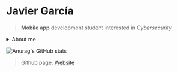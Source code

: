# Javier García

> **Mobile app** development student interested in *Cybersecurity* 

<details><summary>About me</summary>
<p>
</p>
</details>


![Anurag's GitHub stats](https://github-readme-stats.vercel.app/api?username=Javierg-g&show_icons=true&theme=dark&hide=prs,issues,contribs)

>Github page: [Website](https://javierg-g.github.io)



<!--[![Top Langs](https://github-readme-stats.vercel.app/api/top-langs/?username=Javierg-g&layout=compact)](https://github.com/anuraghazra/github-readme-stats)-->

